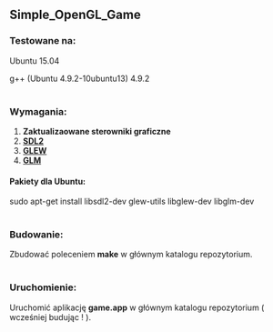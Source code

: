 ## Simple_OpenGL_Game

### Testowane na:

Ubuntu 15.04

g++ (Ubuntu 4.9.2-10ubuntu13) 4.9.2
</br>
</br>

### Wymagania:
1) **Zaktualizaowane sterowniki graficzne**</br>
2) **[SDL2](www.libsdl.org)**</br>
3) **[GLEW](www.glew.sourceforge.net)**</br>
4) **[GLM](www.glm.g-truc.net)**</br>

#### Pakiety dla Ubuntu:
sudo apt-get install libsdl2-dev glew-utils libglew-dev libglm-dev
</br>
</br>

### Budowanie:

Zbudować poleceniem **make** w głównym katalogu repozytorium.
</br>
</br>

### Uruchomienie:

Uruchomić aplikację **game.app** w głównym katalogu repozytorium ( wcześniej budując ! ).
</br>
</br>
